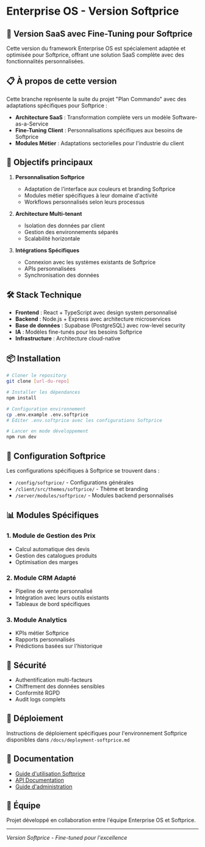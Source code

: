 # Enterprise OS - Version Softprice

## 🚀 Version SaaS avec Fine-Tuning pour Softprice

Cette version du framework Enterprise OS est spécialement adaptée et optimisée pour Softprice, offrant une solution SaaS complète avec des fonctionnalités personnalisées.

## 📋 À propos de cette version

Cette branche représente la suite du projet "Plan Commando" avec des adaptations spécifiques pour Softprice :

- **Architecture SaaS** : Transformation complète vers un modèle Software-as-a-Service
- **Fine-Tuning Client** : Personnalisations spécifiques aux besoins de Softprice
- **Modules Métier** : Adaptations sectorielles pour l'industrie du client

## 🎯 Objectifs principaux

1. **Personnalisation Softprice**
   - Adaptation de l'interface aux couleurs et branding Softprice
   - Modules métier spécifiques à leur domaine d'activité
   - Workflows personnalisés selon leurs processus

2. **Architecture Multi-tenant**
   - Isolation des données par client
   - Gestion des environnements séparés
   - Scalabilité horizontale

3. **Intégrations Spécifiques**
   - Connexion avec les systèmes existants de Softprice
   - APIs personnalisées
   - Synchronisation des données

## 🛠️ Stack Technique

- **Frontend** : React + TypeScript avec design system personnalisé
- **Backend** : Node.js + Express avec architecture microservices
- **Base de données** : Supabase (PostgreSQL) avec row-level security
- **IA** : Modèles fine-tunés pour les besoins Softprice
- **Infrastructure** : Architecture cloud-native

## 📦 Installation

```bash
# Cloner le repository
git clone [url-du-repo]

# Installer les dépendances
npm install

# Configuration environnement
cp .env.example .env.softprice
# Éditer .env.softprice avec les configurations Softprice

# Lancer en mode développement
npm run dev
```

## 🔧 Configuration Softprice

Les configurations spécifiques à Softprice se trouvent dans :
- `/config/softprice/` - Configurations générales
- `/client/src/themes/softprice/` - Thème et branding
- `/server/modules/softprice/` - Modules backend personnalisés

## 📊 Modules Spécifiques

### 1. Module de Gestion des Prix
- Calcul automatique des devis
- Gestion des catalogues produits
- Optimisation des marges

### 2. Module CRM Adapté
- Pipeline de vente personnalisé
- Intégration avec leurs outils existants
- Tableaux de bord spécifiques

### 3. Module Analytics
- KPIs métier Softprice
- Rapports personnalisés
- Prédictions basées sur l'historique

## 🔐 Sécurité

- Authentification multi-facteurs
- Chiffrement des données sensibles
- Conformité RGPD
- Audit logs complets

## 🚀 Déploiement

Instructions de déploiement spécifiques pour l'environnement Softprice disponibles dans `/docs/deployment-softprice.md`

## 📝 Documentation

- [Guide d'utilisation Softprice](./docs/user-guide-softprice.md)
- [API Documentation](./docs/api-softprice.md)
- [Guide d'administration](./docs/admin-guide-softprice.md)

## 👥 Équipe

Projet développé en collaboration entre l'équipe Enterprise OS et Softprice.

---

*Version Softprice - Fine-tuned pour l'excellence*